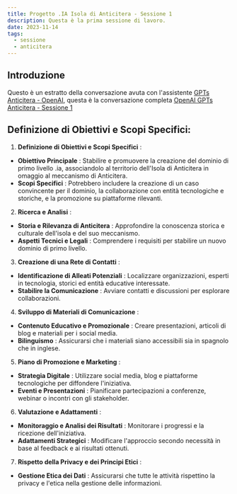 ```yaml
---
title: Progetto .IA Isola di Anticitera - Sessione 1
description: Questa è la prima sessione di lavoro.
date: 2023-11-14
tags:
  - sessione
  - anticitera
---
```


## Introduzione

Questo è un estratto della conversazione avuta con l'assistente [GPTs Anticitera - OpenAI](https://chat.openai.com/g/g-fnpHOClUW-anticitera), questa è la conversazione completa [OpenAI GPTs Anticitera - Sessione 1](https://chat.openai.com/share/f89e60c3-e351-46e5-a8d7-3e04a6782f4e)

## Definizione di Obiettivi e Scopi Specifici:

1. **Definizione di Obiettivi e Scopi Specifici** :
  - **Obiettivo Principale** : Stabilire e promuovere la creazione del dominio di primo livello .ia, associandolo al territorio dell'Isola di Anticitera in omaggio al meccanismo di Anticitera.
  - **Scopi Specifici** : Potrebbero includere la creazione di un caso convincente per il dominio, la collaborazione con entità tecnologiche e storiche, e la promozione su piattaforme rilevanti.
2. **Ricerca e Analisi** :
  - **Storia e Rilevanza di Anticitera** : Approfondire la conoscenza storica e culturale dell'isola e del suo meccanismo.
  - **Aspetti Tecnici e Legali** : Comprendere i requisiti per stabilire un nuovo dominio di primo livello.
3. **Creazione di una Rete di Contatti** :
  - **Identificazione di Alleati Potenziali** : Localizzare organizzazioni, esperti in tecnologia, storici ed entità educative interessate.
  - **Stabilire la Comunicazione** : Avviare contatti e discussioni per esplorare collaborazioni.
4. **Sviluppo di Materiali di Comunicazione** :
  - **Contenuto Educativo e Promozionale** : Creare presentazioni, articoli di blog e materiali per i social media.
  - **Bilinguismo** : Assicurarsi che i materiali siano accessibili sia in spagnolo che in inglese.
5. **Piano di Promozione e Marketing** :
  - **Strategia Digitale** : Utilizzare social media, blog e piattaforme tecnologiche per diffondere l'iniziativa.
  - **Eventi e Presentazioni** : Pianificare partecipazioni a conferenze, webinar o incontri con gli stakeholder.
6. **Valutazione e Adattamenti** :
  - **Monitoraggio e Analisi dei Risultati** : Monitorare i progressi e la ricezione dell'iniziativa.
  - **Adattamenti Strategici** : Modificare l'approccio secondo necessità in base al feedback e ai risultati ottenuti.
7. **Rispetto della Privacy e dei Principi Etici** :
  - **Gestione Etica dei Dati** : Assicurarsi che tutte le attività rispettino la privacy e l'etica nella gestione delle informazioni.
